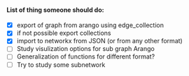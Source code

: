 #### List of thing someone should do:

  * [x] export of graph from arango using edge_collection
  * [x] if not possible export collections
  * [x] import to networkx from JSON (or from any other format)
  * [ ] Study visulization options for sub graph Arango
  * [ ] Generalization of functions for different format?
  * [ ] Try to study some subnetwork
